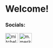 <h1><b>Welcome!</b></h1>

<h3 align="left">Socials:</h3>
<p align="left">
<a href="https://nl.linkedin.com/in/mitchel-m-4778411a3" target="blank"><img align="center" src="https://cdn.jsdelivr.net/npm/simple-icons@3.0.1/icons/linkedin.svg" alt="mitchel meskes" height="30" width="40" /></a>
<a href="https://www.instagram.com/m.meskes" target="blank"><img align="center" src="https://cdn.jsdelivr.net/npm/simple-icons@3.0.1/icons/instagram.svg" alt="m.meskes" height="30" width="40" /></a>
</p>
